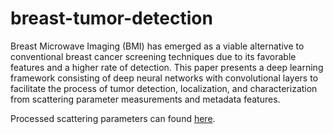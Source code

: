 # breast-tumor-detection
Breast Microwave Imaging (BMI) has emerged as a viable alternative to conventional breast cancer screening techniques due to its favorable features and a higher rate of detection. This paper presents a deep learning framework consisting of deep neural networks with convolutional layers to facilitate the process of tumor detection, localization, and characterization from scattering parameter measurements and metadata features.

Processed scattering parameters can found [here](https://drive.google.com/drive/folders/1FRyrxhTIxYW2JBeUoHeIFv5aBqRYE50X?usp=sharing).
